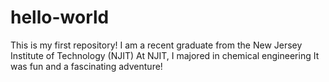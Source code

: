 # hello-world
This is my first repository!
I am a recent graduate from the New Jersey Institute of Technology (NJIT)
At NJIT, I majored in chemical engineering
It was fun and a fascinating adventure!
